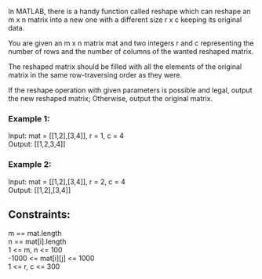 In MATLAB, there is a handy function called reshape which can reshape an m x n matrix into a new one with a different size r x c keeping its original data.  

You are given an m x n matrix mat and two integers r and c representing the number of rows and the number of columns of the wanted reshaped matrix.  
 
The reshaped matrix should be filled with all the elements of the original matrix in the same row-traversing order as they were.  

If the reshape operation with given parameters is possible and legal, output the new reshaped matrix; Otherwise, output the original matrix.  
 
 

### Example 1:  


Input: mat = [[1,2],[3,4]], r = 1, c = 4  
Output: [[1,2,3,4]]  
### Example 2:  


Input: mat = [[1,2],[3,4]], r = 2, c = 4  
Output: [[1,2],[3,4]]  
 

## Constraints:  
 
m == mat.length    
n == mat[i].length    
1 <= m, n <= 100    
-1000 <= mat[i][j] <= 1000     
1 <= r, c <= 300    
